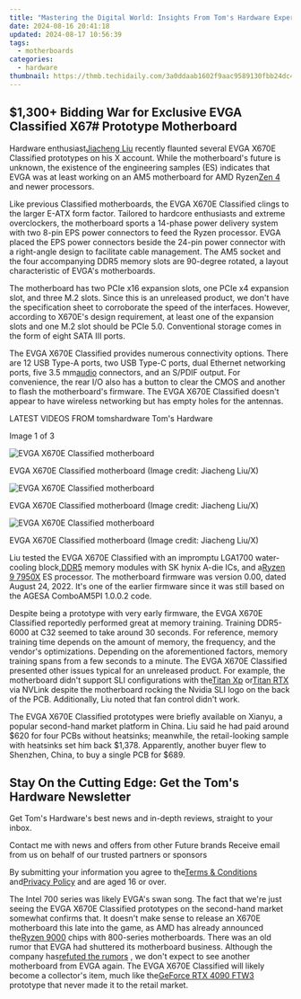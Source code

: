 ```yaml
---
title: "Mastering the Digital World: Insights From Tom's Hardware Experts"
date: 2024-08-16 20:41:18
updated: 2024-08-17 10:56:39
tags:
  - motherboards
categories:
  - hardware
thumbnail: https://thmb.techidaily.com/3a0ddaab1602f9aac9589130fbb24dc40e59a2711040c0e283860347f1ffa1fb.jpg
---
```


## $1,300+ Bidding War for Exclusive EVGA Classified X67# Prototype Motherboard

Hardware enthusiast[Jiacheng Liu](https://x.com/unnatural%5F%5Flog/status/1797557595160637539) recently flaunted several EVGA X670E Classified prototypes on his X account. While the motherboard's future is unknown, the existence of the engineering samples (ES) indicates that EVGA was at least working on an AM5 motherboard for AMD Ryzen[Zen 4](https://tools.techidaily.com) and newer processors.

 Like previous Classified motherboards, the EVGA X670E Classified clings to the larger E-ATX form factor. Tailored to hardcore enthusiasts and extreme overclockers, the motherboard sports a 14-phase power delivery system with two 8-pin EPS power connectors to feed the Ryzen processor. EVGA placed the EPS power connectors beside the 24-pin power connector with a right-angle design to facilitate cable management. The AM5 socket and the four accompanying DDR5 memory slots are 90-degree rotated, a layout characteristic of EVGA's motherboards.

 The motherboard has two PCIe x16 expansion slots, one PCIe x4 expansion slot, and three M.2 slots. Since this is an unreleased product, we don't have the specification sheet to corroborate the speed of the interfaces. However, according to X670E's design requirement, at least one of the expansion slots and one M.2 slot should be PCIe 5.0\. Conventional storage comes in the form of eight SATA III ports.

 The EVGA X670E Classified provides numerous connectivity options. There are 12 USB Type-A ports, two USB Type-C ports, dual Ethernet networking ports, five 3.5 mm[audio](https://tools.techidaily.com) connectors, and an S/PDIF output. For convenience, the rear I/O also has a button to clear the CMOS and another to flash the motherboard's firmware. The EVGA X670E Classified doesn't appear to have wireless networking but has empty holes for the antennas.

 LATEST VIDEOS FROM tomshardware Tom's Hardware

 Image 1 of 3

![EVGA X670E Classified motherboard](https://vanilla.futurecdn.net/cyclingnews/media/img/missing-image.svg)

 EVGA X670E Classified motherboard  (Image credit: Jiacheng Liu/X)

![EVGA X670E Classified motherboard](https://vanilla.futurecdn.net/cyclingnews/media/img/missing-image.svg)

 EVGA X670E Classified motherboard  (Image credit: Jiacheng Liu/X)

![EVGA X670E Classified motherboard](https://vanilla.futurecdn.net/cyclingnews/media/img/missing-image.svg)

 EVGA X670E Classified motherboard  (Image credit: Jiacheng Liu/X)

 Liu tested the EVGA X670E Classified with an impromptu LGA1700 water-cooling block,[DDR5](https://tools.techidaily.com) memory modules with SK hynix A-die ICs, and a[Ryzen 9 7950X](https://tools.techidaily.com) ES processor. The motherboard firmware was version 0.00, dated August 24, 2022\. It's one of the earlier firmware since it was still based on the AGESA ComboAM5PI 1.0.0.2 code.

 Despite being a prototype with very early firmware, the EVGA X670E Classified reportedly performed great at memory training. Training DDR5-6000 at C32 seemed to take around 30 seconds. For reference, memory training time depends on the amount of memory, the frequency, and the vendor's optimizations. Depending on the aforementioned factors, memory training spans from a few seconds to a minute. The EVGA X670E Classified presented other issues typical for an unreleased product. For example, the motherboard didn't support SLI configurations with the[Titan Xp](https://tools.techidaily.com) or[Titan RTX](https://tools.techidaily.com) via NVLink despite the motherboard rocking the Nvidia SLI logo on the back of the PCB. Additionally, Liu noted that fan control didn't work.

 The EVGA X670E Classified prototypes were briefly available on Xianyu, a popular second-hand market platform in China. Liu said he had paid around $620 for four PCBs without heatsinks; meanwhile, the retail-looking sample with heatsinks set him back $1,378\. Apparently, another buyer flew to Shenzhen, China, to buy a single PCB for $689.

## Stay On the Cutting Edge: Get the Tom's Hardware Newsletter

 Get Tom's Hardware's best news and in-depth reviews, straight to your inbox.

 Contact me with news and offers from other Future brands  Receive email from us on behalf of our trusted partners or sponsors

 By submitting your information you agree to the[Terms & Conditions](https://futureplc.com/terms-conditions/) and[Privacy Policy](https://futureplc.com/privacy-policy/) and are aged 16 or over.

 The Intel 700 series was likely EVGA's swan song. The fact that we're just seeing the EVGA X670E Classified prototypes on the second-hand market somewhat confirms that. It doesn't make sense to release an X670E motherboard this late into the game, as AMD has already announced the[Ryzen 9000](https://tools.techidaily.com) chips with 800-series motherboards. There was an old rumor that EVGA had shuttered its motherboard business. Although the company has[refuted the rumors](https://tools.techidaily.com) , we don't expect to see another motherboard from EVGA again. The EVGA X670E Classified will likely become a collector's item, much like the[GeForce RTX 4090 FTW3](https://tools.techidaily.com) prototype that never made it to the retail market.

<ins class="adsbygoogle"
     style="display:block"
     data-ad-format="autorelaxed"
     data-ad-client="ca-pub-7571918770474297"
     data-ad-slot="1223367746"></ins>



<ins class="adsbygoogle"
     style="display:block"
     data-ad-client="ca-pub-7571918770474297"
     data-ad-slot="8358498916"
     data-ad-format="auto"
     data-full-width-responsive="true"></ins>
